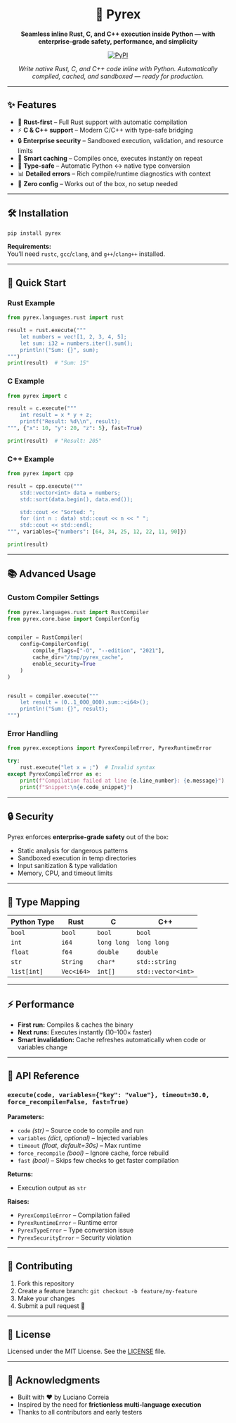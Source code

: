 <div align="center">

# 🚀 Pyrex

**Seamless inline Rust, C, and C++ execution inside Python — with enterprise-grade safety, performance, and simplicity**

[![PyPI](https://img.shields.io/pypi/v/pyrex?style=for-the-badge&color=blue)](https://pypi.org/project/pyrex3/)

*Write native Rust, C, and C++ code inline with Python. Automatically compiled, cached, and sandboxed — ready for production.*

</div>

---

## ✨ Features

- 🦀 **Rust-first** – Full Rust support with automatic compilation  
- ⚡ **C & C++ support** – Modern C/C++ with type-safe bridging  
- 🔒 **Enterprise security** – Sandboxed execution, validation, and resource limits  
- 🚀 **Smart caching** – Compiles once, executes instantly on repeat  
- 🎯 **Type-safe** – Automatic Python ↔ native type conversion  
- 📊 **Detailed errors** – Rich compile/runtime diagnostics with context  
- 🔧 **Zero config** – Works out of the box, no setup needed  

---

## 🛠️ Installation

```bash
pip install pyrex
```

**Requirements:**  
You’ll need `rustc`, `gcc`/`clang`, and `g++`/`clang++` installed.

---

## 🚀 Quick Start

### Rust Example
```python
from pyrex.languages.rust import rust

result = rust.execute("""
    let numbers = vec![1, 2, 3, 4, 5];
    let sum: i32 = numbers.iter().sum();
    println!("Sum: {}", sum);
""")
print(result)  # "Sum: 15"
```

### C Example
```python
from pyrex import c

result = c.execute("""
    int result = x * y + z;
    printf("Result: %d\\n", result);
""", {"x": 10, "y": 20, "z": 5}, fast=True)

print(result)  # "Result: 205"
```

### C++ Example
```python
from pyrex import cpp

result = cpp.execute("""
    std::vector<int> data = numbers;
    std::sort(data.begin(), data.end());

    std::cout << "Sorted: ";
    for (int n : data) std::cout << n << " ";
    std::cout << std::endl;
""", variables={"numbers": [64, 34, 25, 12, 22, 11, 90]})

print(result)
```

---

## 📚 Advanced Usage

### Custom Compiler Settings
```python
from pyrex.languages.rust import RustCompiler
from pyrex.core.base import CompilerConfig


compiler = RustCompiler(
    config=CompilerConfig(
        compile_flags=["-O", "--edition", "2021"],
        cache_dir="/tmp/pyrex_cache",
        enable_security=True
    )
)


result = compiler.execute("""
    let result = (0..1_000_000).sum::<i64>();
    println!("Sum: {}", result);
""")

```

### Error Handling
```python
from pyrex.exceptions import PyrexCompileError, PyrexRuntimeError

try:
    rust.execute("let x = ;")  # Invalid syntax
except PyrexCompileError as e:
    print(f"Compilation failed at line {e.line_number}: {e.message}")
    print(f"Snippet:\n{e.code_snippet}")
```

---

## 🔒 Security

Pyrex enforces **enterprise-grade safety** out of the box:
- Static analysis for dangerous patterns  
- Sandboxed execution in temp directories  
- Input sanitization & type validation  
- Memory, CPU, and timeout limits  

---

## 🎯 Type Mapping

| Python Type  | Rust        | C           | C++                  |
|--------------|-------------|-------------|----------------------|
| `bool`       | `bool`      | `bool`      | `bool`              |
| `int`        | `i64`      | `long long` | `long long`          |
| `float`      | `f64`      | `double`    | `double`             |
| `str`        | `String`    | `char*`     | `std::string`        |
| `list[int]`  | `Vec<i64>`  | `int[]`     | `std::vector<int>`   |

---

## ⚡ Performance

- **First run:** Compiles & caches the binary  
- **Next runs:** Executes instantly (10–100× faster)  
- **Smart invalidation:** Cache refreshes automatically when code or variables change  

---

## 📖 API Reference

### `execute(code, variables={"key": "value"}, timeout=30.0, force_recompile=False, fast=True)`

**Parameters:**  
- `code` *(str)* – Source code to compile and run  
- `variables` *(dict, optional)* – Injected variables  
- `timeout` *(float, default=30s)* – Max runtime  
- `force_recompile` *(bool)* – Ignore cache, force rebuild 
- `fast` *(bool)*  – Skips few checks to get faster compilation

**Returns:**  
- Execution output as `str`

**Raises:**  
- `PyrexCompileError` – Compilation failed  
- `PyrexRuntimeError` – Runtime error  
- `PyrexTypeError` – Type conversion issue  
- `PyrexSecurityError` – Security violation  

---

## 🤝 Contributing

1. Fork this repository  
2. Create a feature branch: `git checkout -b feature/my-feature`
3. Make your changes  
4. Submit a pull request 🎉  

---

## 📄 License

Licensed under the MIT License. See the [LICENSE](LICENSE) file.

---

## 🙏 Acknowledgments

- Built with ❤️ by Luciano Correia  
- Inspired by the need for **frictionless multi-language execution**  
- Thanks to all contributors and early testers  
